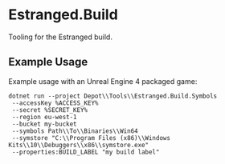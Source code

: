 # Estranged.Build
Tooling for the Estranged build.

## Example Usage
Example usage with an Unreal Engine 4 packaged game:
```
dotnet run --project Depot\\Tools\\Estranged.Build.Symbols
 --accessKey %ACCESS_KEY%
 --secret %SECRET_KEY%
 --region eu-west-1
 --bucket my-bucket
 --symbols Path\\To\\Binaries\\Win64
 --symstore "C:\\Program Files (x86)\\Windows Kits\\10\\Debuggers\\x86\\symstore.exe"
 --properties:BUILD_LABEL "my build label"
```
